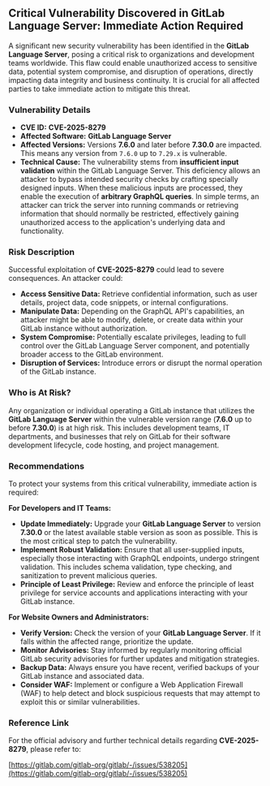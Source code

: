 ## Critical Vulnerability Discovered in GitLab Language Server: Immediate Action Required

A significant new security vulnerability has been identified in the **GitLab Language Server**, posing a critical risk to organizations and development teams worldwide. This flaw could enable unauthorized access to sensitive data, potential system compromise, and disruption of operations, directly impacting data integrity and business continuity. It is crucial for all affected parties to take immediate action to mitigate this threat.

### Vulnerability Details

*   **CVE ID:** **CVE-2025-8279**
*   **Affected Software:** **GitLab Language Server**
*   **Affected Versions:** Versions **7.6.0** and later before **7.30.0** are impacted. This means any version from `7.6.0` up to `7.29.x` is vulnerable.
*   **Technical Cause:** The vulnerability stems from **insufficient input validation** within the GitLab Language Server. This deficiency allows an attacker to bypass intended security checks by crafting specially designed inputs. When these malicious inputs are processed, they enable the execution of **arbitrary GraphQL queries**. In simple terms, an attacker can trick the server into running commands or retrieving information that should normally be restricted, effectively gaining unauthorized access to the application's underlying data and functionality.

### Risk Description

Successful exploitation of **CVE-2025-8279** could lead to severe consequences. An attacker could:

*   **Access Sensitive Data:** Retrieve confidential information, such as user details, project data, code snippets, or internal configurations.
*   **Manipulate Data:** Depending on the GraphQL API's capabilities, an attacker might be able to modify, delete, or create data within your GitLab instance without authorization.
*   **System Compromise:** Potentially escalate privileges, leading to full control over the GitLab Language Server component, and potentially broader access to the GitLab environment.
*   **Disruption of Services:** Introduce errors or disrupt the normal operation of the GitLab instance.

### Who is At Risk?

Any organization or individual operating a GitLab instance that utilizes the **GitLab Language Server** within the vulnerable version range (**7.6.0** up to before **7.30.0**) is at high risk. This includes development teams, IT departments, and businesses that rely on GitLab for their software development lifecycle, code hosting, and project management.

### Recommendations

To protect your systems from this critical vulnerability, immediate action is required:

**For Developers and IT Teams:**

*   **Update Immediately:** Upgrade your **GitLab Language Server** to version **7.30.0** or the latest available stable version as soon as possible. This is the most critical step to patch the vulnerability.
*   **Implement Robust Validation:** Ensure that all user-supplied inputs, especially those interacting with GraphQL endpoints, undergo stringent validation. This includes schema validation, type checking, and sanitization to prevent malicious queries.
*   **Principle of Least Privilege:** Review and enforce the principle of least privilege for service accounts and applications interacting with your GitLab instance.

**For Website Owners and Administrators:**

*   **Verify Version:** Check the version of your **GitLab Language Server**. If it falls within the affected range, prioritize the update.
*   **Monitor Advisories:** Stay informed by regularly monitoring official GitLab security advisories for further updates and mitigation strategies.
*   **Backup Data:** Always ensure you have recent, verified backups of your GitLab instance and associated data.
*   **Consider WAF:** Implement or configure a Web Application Firewall (WAF) to help detect and block suspicious requests that may attempt to exploit this or similar vulnerabilities.

### Reference Link

For the official advisory and further technical details regarding **CVE-2025-8279**, please refer to:

[https://gitlab.com/gitlab-org/gitlab/-/issues/538205](https://gitlab.com/gitlab-org/gitlab/-/issues/538205)